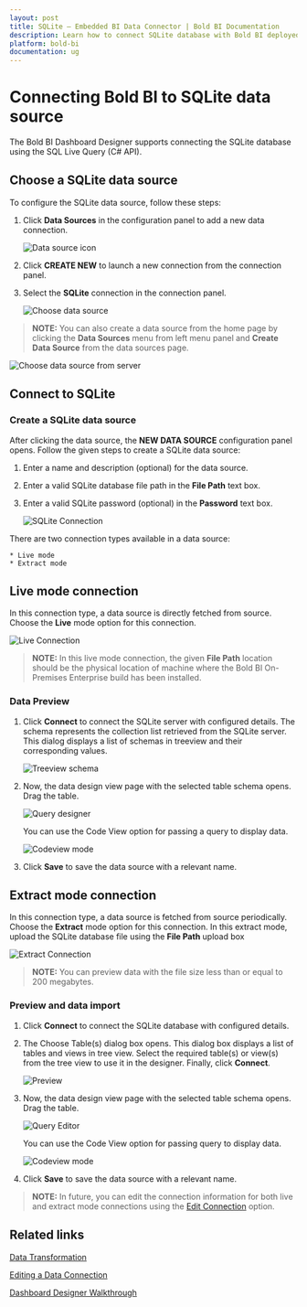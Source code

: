 ```yaml
---
layout: post
title: SQLite – Embedded BI Data Connector | Bold BI Documentation
description: Learn how to connect SQLite database with Bold BI deployed in your server and create data source for dashboard preparation.
platform: bold-bi
documentation: ug
---
```

 
# Connecting Bold BI to SQLite data source
The Bold BI Dashboard Designer supports connecting the SQLite database using the SQL Live Query (C# API).

## Choose a SQLite data source
To configure the SQLite data source, follow these steps: 
1. Click **Data Sources** in the configuration panel to add a new data connection.

   ![Data source icon](/static/assets/working-with-datasource/data-connectors/images/common/DataSourcesIcon.png)

2. Click **CREATE NEW** to launch a new connection from the connection panel.
3. Select the **SQLite** connection in the connection panel.

   ![Choose data source](/static/assets/working-with-datasource/data-connectors/images/Sqlite/ChooseDS.png)

> **NOTE:**  You can also create a data source from the home page by clicking the **Data Sources** menu from left menu panel and **Create Data Source** from the data sources page.

   ![Choose data source from server](/static/assets/working-with-datasource/data-connectors/images/Sqlite/ChooseDS_server.png)

## Connect to SQLite
### Create a SQLite data source
After clicking the data source, the **NEW DATA SOURCE** configuration panel opens. Follow the given steps to create a SQLite data source: 
1. Enter a name and description (optional) for the data source. 
2. Enter a valid SQLite database file path in the **File Path** text box. 
3. Enter a valid SQLite password (optional) in the **Password** text box.

   ![SQLite Connection](/static/assets/working-with-datasource/data-connectors/images/Sqlite/Sqlite_Connection.png)

There are two connection types available in a data source:

	* Live mode
	* Extract mode

## Live mode connection

In this connection type, a data source is directly fetched from source. Choose the **Live** mode option for this connection.

![Live Connection](/static/assets/working-with-datasource/data-connectors/images/Sqlite/Sqlite_Live_Connection.png)

> **NOTE:**  In this live mode connection, the given **File Path** location should be the physical location of machine where the Bold BI On-Premises Enterprise build has been installed.

### Data Preview
1. Click **Connect** to connect the SQLite server with configured details. 
The schema represents the collection list retrieved from the SQLite server. This dialog displays a list of schemas in treeview and their corresponding values.

   ![Treeview schema](/static/assets/working-with-datasource/data-connectors/images/Sqlite/Treeview_schema.png)

2. Now, the data design view page with the selected table schema opens. Drag the table.

   ![Query designer](/static/assets/working-with-datasource/data-connectors/images/Sqlite/QueryEditor_sql.png)

    You can use the Code View option for passing a query to display data.

   ![Codeview mode](/static/assets/working-with-datasource/data-connectors/images/Sqlite/CodeViewMode.png)

3. Click **Save** to save the data source with a relevant name.

## Extract mode connection 

In this connection type, a data source is fetched from source periodically. Choose the **Extract** mode option for this connection.
In this extract mode, upload the SQLite database file using the **File Path** upload box

![Extract Connection](/static/assets/working-with-datasource/data-connectors/images/Sqlite/Sqlite_Extract_Connection.png)

> **NOTE:**  You can preview data with the file size less than or equal to 200 megabytes.

### Preview and data import
1. Click **Connect** to connect the SQLite database with configured details.
2. The Choose Table(s) dialog box opens. This dialog box displays a list of tables and views in tree view. Select the required table(s) or view(s) from the tree view to use it in the designer. Finally, click **Connect**.

   ![Preview](/static/assets/working-with-datasource/data-connectors/images/Sqlite/Preview_Extract.png)

3. Now, the data design view page with the selected table schema opens. Drag the table.

   ![Query Editor](/static/assets/working-with-datasource/data-connectors/images/Sqlite/QueryEditor_Extract.png)
    
    You can use the Code View option for passing query to display data.

   ![Codeview mode](/static/assets/working-with-datasource/data-connectors/images/Sqlite/CodeViewMode_Extract.png)

4. Click **Save** to save the data source with a relevant name.

> **NOTE:**  In future, you can edit the connection information for both live and extract mode connections using the [Edit Connection](/working-with-data-source/editing-a-data-connection/) option.

## Related links
[Data Transformation](/working-with-data-source/transforming-data/joining-table/)

[Editing a Data Connection](/working-with-data-source/editing-a-data-connection/)   

[Dashboard Designer Walkthrough](/getting-started/creating-dashboard/)